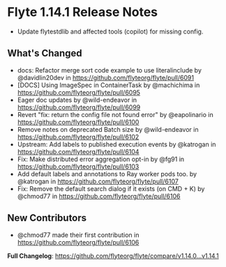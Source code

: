 # Flyte 1.14.1 Release Notes

* Update flytestdlib and affected tools (copilot) for missing config.

## What's Changed
* docs: Refactor merge sort code example to use literalinclude by @davidlin20dev in https://github.com/flyteorg/flyte/pull/6091
* [DOCS] Using ImageSpec in ContainerTask by @machichima in https://github.com/flyteorg/flyte/pull/6095
* Eager doc updates by @wild-endeavor in https://github.com/flyteorg/flyte/pull/6099
* Revert "fix: return the config file not found error" by @eapolinario in https://github.com/flyteorg/flyte/pull/6100
* Remove notes on deprecated Batch size by @wild-endeavor in https://github.com/flyteorg/flyte/pull/6102
* Upstream: Add labels to published execution events by @katrogan in https://github.com/flyteorg/flyte/pull/6104
* Fix: Make distributed error aggregation opt-in by @fg91 in https://github.com/flyteorg/flyte/pull/6103
* Add default labels and annotations to Ray worker pods too. by @katrogan in https://github.com/flyteorg/flyte/pull/6107
* Fix: Remove the default search dialog if it exists (on CMD + K) by @chmod77 in https://github.com/flyteorg/flyte/pull/6106

## New Contributors
* @chmod77 made their first contribution in https://github.com/flyteorg/flyte/pull/6106

**Full Changelog**: https://github.com/flyteorg/flyte/compare/v1.14.0...v1.14.1
